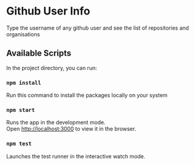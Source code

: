 # Github User Info

Type the username of any github user and see the list of repositories and organisations

## Available Scripts

In the project directory, you can run:

### `npm install`

Run this command to install the packages locally on your system

### `npm start`

Runs the app in the development mode.\
Open [http://localhost:3000](http://localhost:3000) to view it in the browser.

### `npm test`

Launches the test runner in the interactive watch mode.
